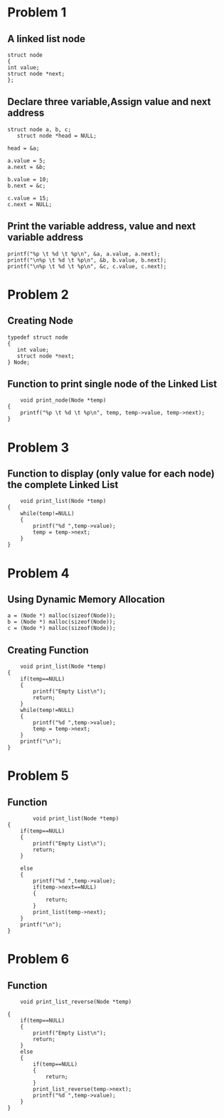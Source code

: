 # Problem 1
##  A linked list node
    struct node
    {
    int value;
    struct node *next;
    };

##  Declare three variable,Assign value and next address

    struct node a, b, c;
       struct node *head = NULL;

    head = &a;

    a.value = 5;
    a.next = &b;
    
    b.value = 10;
    b.next = &c;

    c.value = 15;
    c.next = NULL;

##  Print the variable address, value and next variable address
    printf("%p \t %d \t %p\n", &a, a.value, a.next);
    printf("\n%p \t %d \t %p\n", &b, b.value, b.next);
    printf("\n%p \t %d \t %p\n", &c, c.value, c.next);
    
    
 # Problem 2
 ## Creating Node
    typedef struct node
    {
       int value;
       struct node *next;
    } Node;
 
 ## Function to print single node of the Linked List 
        void print_node(Node *temp)
    {
        printf("%p \t %d \t %p\n", temp, temp->value, temp->next);
    }

# Problem 3
## Function to display (only value for each node) the complete Linked List
        void print_list(Node *temp)
    {
        while(temp!=NULL)
        {
            printf("%d ",temp->value);
            temp = temp->next;
        }
    }   
    
# Problem 4
## Using Dynamic Memory Allocation
    a = (Node *) malloc(sizeof(Node));
    b = (Node *) malloc(sizeof(Node));
    c = (Node *) malloc(sizeof(Node));
## Creating Function
        void print_list(Node *temp)
    {
        if(temp==NULL)
        {
            printf("Empty List\n");
            return;
        }
        while(temp!=NULL)
        {
            printf("%d ",temp->value);
            temp = temp->next;
        }
        printf("\n");
    }

# Problem 5
## Function 
            void print_list(Node *temp)
    {
        if(temp==NULL)
        {
            printf("Empty List\n");
            return;
        }

        else
        {
            printf("%d ",temp->value);
            if(temp->next==NULL)
            {
                return;
            }
            print_list(temp->next);
        }
        printf("\n");
    }

# Problem 6
## Function
        void print_list_reverse(Node *temp)

    {
        if(temp==NULL)
        {
            printf("Empty List\n");
            return;
        }
        else
        {
            if(temp==NULL)
            {
                return;
            }
            print_list_reverse(temp->next);
            printf("%d ",temp->value);
        }
    }




